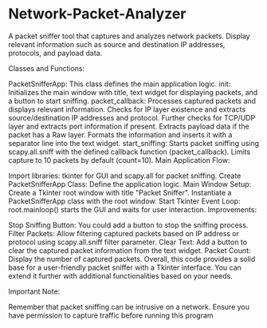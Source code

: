 # Network-Packet-Analyzer
A packet sniffer tool that captures and analyzes network packets. Display relevant information such as source and destination IP addresses, protocols, and payload data.

Classes and Functions:

PacketSnifferApp: This class defines the main application logic. init: Initializes the main window with title, text widget for displaying packets, and a button to start sniffing. packet_callback: Processes captured packets and displays relevant information. Checks for IP layer existence and extracts source/destination IP addresses and protocol. Further checks for TCP/UDP layer and extracts port information if present. Extracts payload data if the packet has a Raw layer. Formats the information and inserts it with a separator line into the text widget. start_sniffing: Starts packet sniffing using scapy.all.sniff with the defined callback function (packet_callback). Limits capture to 10 packets by default (count=10). Main Application Flow:

Import libraries: tkinter for GUI and scapy.all for packet sniffing. Create PacketSnifferApp Class: Define the application logic. Main Window Setup: Create a Tkinter root window with title "Packet Sniffer". Instantiate a PacketSnifferApp class with the root window. Start Tkinter Event Loop: root.mainloop() starts the GUI and waits for user interaction. Improvements:

Stop Sniffing Button: You could add a button to stop the sniffing process. Filter Packets: Allow filtering captured packets based on IP address or protocol using scapy.all.sniff filter parameter. Clear Text: Add a button to clear the captured packet information from the text widget. Packet Count: Display the number of captured packets. Overall, this code provides a solid base for a user-friendly packet sniffer with a Tkinter interface. You can extend it further with additional functionalities based on your needs.

Important Note:

Remember that packet sniffing can be intrusive on a network. Ensure you have permission to capture traffic before running this program

